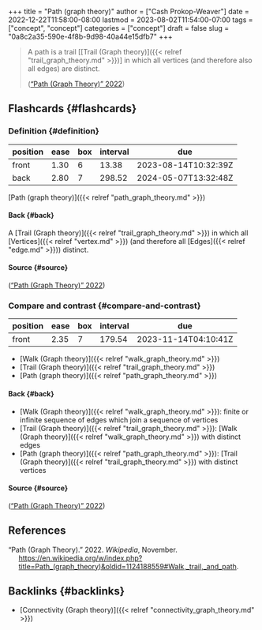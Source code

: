 +++
title = "Path (graph theory)"
author = ["Cash Prokop-Weaver"]
date = 2022-12-22T11:58:00-08:00
lastmod = 2023-08-02T11:54:00-07:00
tags = ["concept", "concept"]
categories = ["concept"]
draft = false
slug = "0a8c2a35-590e-4f8b-9d98-40a44e15dfb7"
+++

> A path is a trail [[Trail (Graph theory)]({{< relref "trail_graph_theory.md" >}})] in which all vertices (and therefore also all edges) are distinct.
>
> (<a href="#citeproc_bib_item_1">“Path (Graph Theory)” 2022</a>)


## Flashcards {#flashcards}


### Definition {#definition}

| position | ease | box | interval | due                  |
|----------|------|-----|----------|----------------------|
| front    | 1.30 | 6   | 13.38    | 2023-08-14T10:32:39Z |
| back     | 2.80 | 7   | 298.52   | 2024-05-07T13:32:48Z |

[Path (graph theory)]({{< relref "path_graph_theory.md" >}})


#### Back {#back}

A [Trail (Graph theory)]({{< relref "trail_graph_theory.md" >}}) in which all [Vertices]({{< relref "vertex.md" >}}) (and therefore all [Edges]({{< relref "edge.md" >}})) distinct.


#### Source {#source}

(<a href="#citeproc_bib_item_1">“Path (Graph Theory)” 2022</a>)


### Compare and contrast {#compare-and-contrast}

| position | ease | box | interval | due                  |
|----------|------|-----|----------|----------------------|
| front    | 2.35 | 7   | 179.54   | 2023-11-14T04:10:41Z |

-   [Walk (Graph theory)]({{< relref "walk_graph_theory.md" >}})
-   [Trail (Graph theory)]({{< relref "trail_graph_theory.md" >}})
-   [Path (graph theory)]({{< relref "path_graph_theory.md" >}})


#### Back {#back}

-   [Walk (Graph theory)]({{< relref "walk_graph_theory.md" >}}): finite or infinite sequence of edges which join a sequence of vertices
-   [Trail (Graph theory)]({{< relref "trail_graph_theory.md" >}}): [Walk (Graph theory)]({{< relref "walk_graph_theory.md" >}}) with distinct edges
-   [Path (graph theory)]({{< relref "path_graph_theory.md" >}}): [Trail (Graph theory)]({{< relref "trail_graph_theory.md" >}}) with distinct vertices


#### Source {#source}

(<a href="#citeproc_bib_item_1">“Path (Graph Theory)” 2022</a>)

## References

<style>.csl-entry{text-indent: -1.5em; margin-left: 1.5em;}</style><div class="csl-bib-body">
  <div class="csl-entry"><a id="citeproc_bib_item_1"></a>“Path (Graph Theory).” 2022. <i>Wikipedia</i>, November. <a href="https://en.wikipedia.org/w/index.php?title=Path_(graph_theory)&oldid=1124188559#Walk,_trail,_and_path">https://en.wikipedia.org/w/index.php?title=Path_(graph_theory)&#38;oldid=1124188559#Walk,_trail,_and_path</a>.</div>
</div>


## Backlinks {#backlinks}

-   [Connectivity (Graph theory)]({{< relref "connectivity_graph_theory.md" >}})
